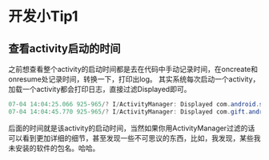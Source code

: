 # 开发小Tip1

## 查看activity启动的时间

之前想查看整个activity的启动时间都是去在代码中手动记录时间，在oncreate和onresume处记录时间，转换一下，打印出log。
其实系统每次启动一个activity，加载一个activity都会打印日志，直接过滤Displayed即可。

```java
07-04 14:04:25.066 925-965/? I/ActivityManager: Displayed com.android.settings/.applications.InstalledAppDetails: +1s57ms
07-04 14:04:45.770 925-965/? I/ActivityManager: Displayed com.gift.android/.activity.MainActivity: +1s806ms
```
后面的时间就是该activity的启动时间，当然如果你用ActivityManager过滤的话可以看到更加详细的细节，甚至发现一些不可思议的东西，比如，我发现，某些我未安装的软件的包名。哈哈。
